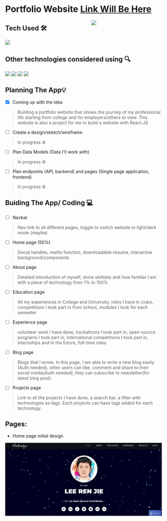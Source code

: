 # Portfolio Website [Link Will Be Here](https://www.google.com "Portfolio Website")
<img src="https://media.giphy.com/media/836HiJc7pgzy8iNXCn/giphy.gif" align="right"  width="45%"/>

## Tech Used 🛠  
<p>
<img src="https://img.shields.io/badge/react%20-%2320232a.svg?&style=for-the-badge&logo=react" >
</p>

## Other technologies considered using 🔍  
<p>
<img src="https://img.shields.io/badge/-Threejs%20-black?style=for-the-badge&logo=three.js">
<img src="https://img.shields.io/badge/-Firebasae%20-black?style=for-the-badge&logo=firebase">
<img src="https://img.shields.io/badge/-sass%20-black?style=for-the-badge&logo=sass">
  <img src="https://img.shields.io/badge/-mailchimp%20-black?style=for-the-badge&logo=mailchimp">
</p>  

## Planning The App💡  
- [x] Coming up with the idea 
> Building a portfolio website that shows the journey of my professional life starting from college and for employers/others to view. This website is also a project for me to build a website with React.JS

- [ ] Create a design/sketch/wireframe
> In progress ⚙

- [ ] Plan Data Models (Data I'll work with)
> In progress ⚙

- [ ] Plan endpoints (API, backend) and pages (Single page application, frontend)
> In progress ⚙

## Buiding The App/ Coding 💻
- [ ] Navbar
> Nav-link to all different pages, toggle to switch website to light/dark mode (maybe)
- [ ] Home page (50%) 
>  Social handles, mailto function, downloadable resume,  interactive background/components
- [ ] About page
> Detailed introduction of myself, show skillsets and how familiar I am with a piece of technology from 1% to 100%
- [ ] Education page
> All my experiences in College and University, roles I have in clubs, competitions I took part in from school, modules I took for each semester  
- [ ] Experience page
> volunteer work I have done, hackathons I took part in, open-source porgrams I took part in, International competitions I took part in, Internships and in the future, full-time roles
- [ ] Blog page
> Blogs that I wrote. In this page, I am able to write a new blog easily (Auth needed), other users can like, comment and share to their social media(Auth needed), they can subscribe to newsletter(for latest blog post).
- [ ] Projects page
> Link to all the projects I have done, a search bar, a filter with technologies as tags. Each projects can have tags added for each technology.

## Pages:
- Home page initial design
<img src='https://github.com/LeeRenJie/LeeRenJie/blob/main/images/homepage.gif'/>

